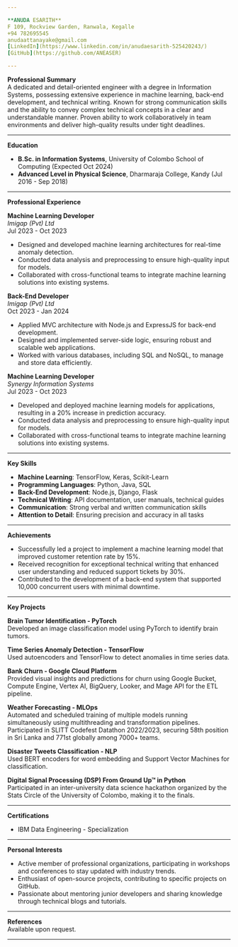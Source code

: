 ```yaml
---

**ANUDA ESARITH**  
F 109, Rockview Garden, Ranwala, Kegalle  
+94 782695545  
anudaattanayake@gmail.com  
[LinkedIn](https://www.linkedin.com/in/anudaesarith-525420243/)  
[GitHub](https://github.com/ANEASER)  

---
```


**Professional Summary**  
A dedicated and detail-oriented engineer with a degree in Information Systems, possessing extensive experience in machine learning, back-end development, and technical writing. Known for strong communication skills and the ability to convey complex technical concepts in a clear and understandable manner. Proven ability to work collaboratively in team environments and deliver high-quality results under tight deadlines.

---

**Education**  
- **B.Sc. in Information Systems**, University of Colombo School of Computing (Expected Oct 2024)  
- **Advanced Level in Physical Science**, Dharmaraja College, Kandy (Jul 2016 - Sep 2018)

---

**Professional Experience**  

**Machine Learning Developer**  
*Imigap (Pvt) Ltd*  
Jul 2023 - Oct 2023  
- Designed and developed machine learning architectures for real-time anomaly detection.
- Conducted data analysis and preprocessing to ensure high-quality input for models.
- Collaborated with cross-functional teams to integrate machine learning solutions into existing systems.

**Back-End Developer**  
*Imigap (Pvt) Ltd*  
Oct 2023 - Jan 2024  
- Applied MVC architecture with Node.js and ExpressJS for back-end development.
- Designed and implemented server-side logic, ensuring robust and scalable web applications.
- Worked with various databases, including SQL and NoSQL, to manage and store data efficiently.

**Machine Learning Developer**  
*Synergy Information Systems*  
Jul 2023 - Oct 2023  
- Developed and deployed machine learning models for applications, resulting in a 20% increase in prediction accuracy.
- Conducted data analysis and preprocessing to ensure high-quality input for models.
- Collaborated with cross-functional teams to integrate machine learning solutions into existing systems.

---

**Key Skills**  
- **Machine Learning**: TensorFlow, Keras, Scikit-Learn  
- **Programming Languages**: Python, Java, SQL  
- **Back-End Development**: Node.js, Django, Flask  
- **Technical Writing**: API documentation, user manuals, technical guides  
- **Communication**: Strong verbal and written communication skills  
- **Attention to Detail**: Ensuring precision and accuracy in all tasks  

---

**Achievements**  
- Successfully led a project to implement a machine learning model that improved customer retention rate by 15%.
- Received recognition for exceptional technical writing that enhanced user understanding and reduced support tickets by 30%.
- Contributed to the development of a back-end system that supported 10,000 concurrent users with minimal downtime.

---

**Key Projects**  

**Brain Tumor Identification - PyTorch**  
Developed an image classification model using PyTorch to identify brain tumors.

**Time Series Anomaly Detection - TensorFlow**  
Used autoencoders and TensorFlow to detect anomalies in time series data.

**Bank Churn - Google Cloud Platform**  
Provided visual insights and predictions for churn using Google Bucket, Compute Engine, Vertex AI, BigQuery, Looker, and Mage API for the ETL pipeline.

**Weather Forecasting - MLOps**  
Automated and scheduled training of multiple models running simultaneously using multithreading and transformation pipelines. Participated in SLITT Codefest Datathon 2022/2023, securing 58th position in Sri Lanka and 771st globally among 7000+ teams.

**Disaster Tweets Classification - NLP**  
Used BERT encoders for word embedding and Support Vector Machines for classification.

**Digital Signal Processing (DSP) From Ground Up™ in Python**  
Participated in an inter-university data science hackathon organized by the Stats Circle of the University of Colombo, making it to the finals.

---

**Certifications**  
- IBM Data Engineering - Specialization

---

**Personal Interests**  
- Active member of professional organizations, participating in workshops and conferences to stay updated with industry trends.
- Enthusiast of open-source projects, contributing to specific projects on GitHub.
- Passionate about mentoring junior developers and sharing knowledge through technical blogs and tutorials.

---

**References**  
Available upon request.

---